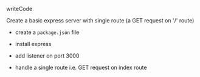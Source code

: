 writeCode

Create a basic express server with single route (a GET request on '/' route)


- create a `package.json` file

- install express

- add listener on port 3000

- handle a single route i.e. GET request on index route

